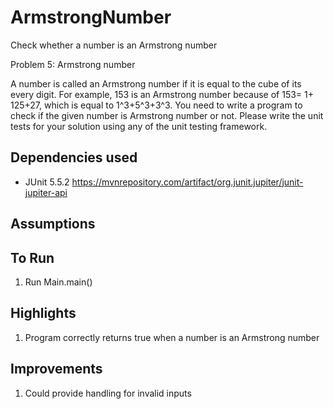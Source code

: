 # ArmstrongNumber
Check whether a number is an Armstrong number

Problem 5: Armstrong number

A number is called an Armstrong number if it is equal to the cube of its every digit. For example, 153 is an Armstrong number because of 153= 1+ 125+27, which is equal to 1^3+5^3+3^3. You need to write a program to check if the given number is Armstrong number or not.
Please write the unit tests for your solution using any of the unit testing framework.

## Dependencies used
* JUnit 5.5.2 https://mvnrepository.com/artifact/org.junit.jupiter/junit-jupiter-api

## Assumptions

## To Run
1. Run Main.main()

## Highlights
1. Program correctly returns true when a number is an Armstrong number

## Improvements
1. Could provide handling for invalid inputs
